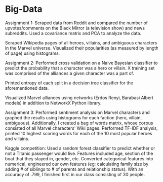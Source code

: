 # Big-Data

Assignment 1:
Scraped data from Reddit and compared the number of upvotes/comments on
the Black Mirror (a television show) and news subreddits. Used a covariance 
matrix and PCA to analyze the data. 

Scraped Wikipedia pages of all heroes, villains, and ambiguous characters in 
the Marvel universe. Visualized their popularities (as measured by length of page) 
using histograms. 

Assignment 2: 
Performed cross validation on a Naive Bayesian classifier to predict the probability
that a character was a hero or villain. X training set was comprised of the alliances
a given character was a part of. 

Printed entropy of each split in a decision tree classifier for the aforementioned data. 

Visualized Marvel alliances using networks (Erdos Renyi, Barabasi Albert models) 
in addition to NetworkX Python library. 

Assignment 3:
Performed sentiment analysis
on Marvel characters and graphed the results using histograms for each faction (hero, villain, ambiguous).
Additionally, I created a bag of words matrix, whose corpus consisted of all Marvel characters' Wiki pages.
Performed TF-IDF analysis, printed 10 highest scoring words for each of the 10 most popular heroes and villains. 

Kaggle competition:
Used a random forest classifier to predict whether or not a Titanic passenger would live. Features included
age, section of the boat that they stayed in, gender, etc. Converted categorical features into numerical,
engineered our own features (eg: calculating family size by adding # of siblings to # of parents and relationship
status). 
With an accuracy of .799, I finished first in our class consisting of 30 people. 
